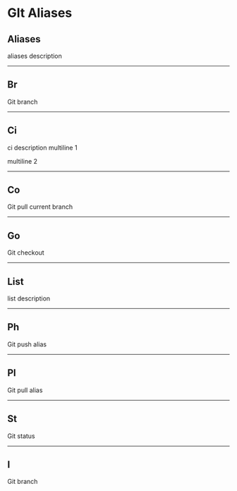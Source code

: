 GIt Aliases
===========

Aliases
-------
aliases description

- - -
Br
--

Git branch

- - -
Ci
--

ci description
multiline 1

multiline 2

- - -
Co
--

Git pull current branch

- - -
Go
--

Git checkout

- - -
List
----

list description

- - -
Ph
--

Git push alias

- - -
Pl
--

Git pull alias

- - -
St
--

Git status
- - -
I
--

Git branch
